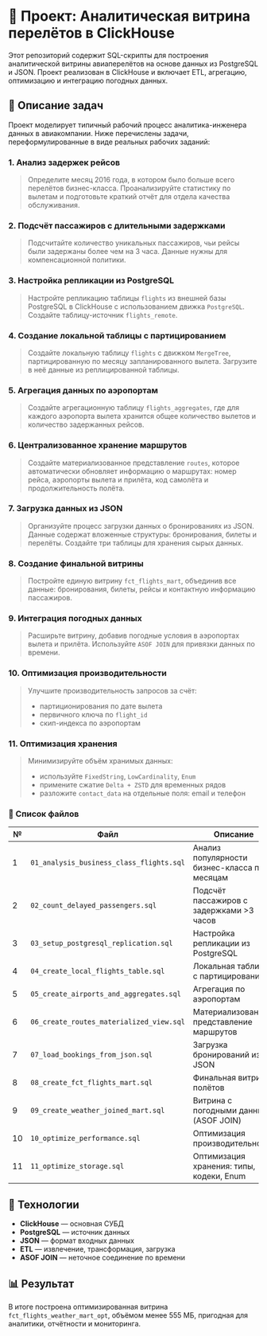 # 🛫 Проект: Аналитическая витрина перелётов в ClickHouse

Этот репозиторий содержит SQL-скрипты для построения аналитической витрины авиаперелётов на основе данных из PostgreSQL и JSON. Проект реализован в ClickHouse и включает ETL, агрегацию, оптимизацию и интеграцию погодных данных.

## 📌 Описание задач

Проект моделирует типичный рабочий процесс аналитика-инженера данных в авиакомпании. Ниже перечислены задачи, переформулированные в виде реальных рабочих заданий:

### 1. Анализ задержек рейсов
> Определите месяц 2016 года, в котором было больше всего перелётов бизнес-класса. Проанализируйте статистику по вылетам и подготовьте краткий отчёт для отдела качества обслуживания.

### 2. Подсчёт пассажиров с длительными задержками
> Подсчитайте количество уникальных пассажиров, чьи рейсы были задержаны более чем на 3 часа. Данные нужны для компенсационной политики.

### 3. Настройка репликации из PostgreSQL
> Настройте репликацию таблицы `flights` из внешней базы PostgreSQL в ClickHouse с использованием движка `PostgreSQL`. Создайте таблицу-источник `flights_remote`.

### 4. Создание локальной таблицы с партицированием
> Создайте локальную таблицу `flights` с движком `MergeTree`, партицированную по месяцу запланированного вылета. Загрузите в неё данные из реплицированной таблицы.

### 5. Агрегация данных по аэропортам
> Создайте агрегационную таблицу `flights_aggregates`, где для каждого аэропорта вылета хранится общее количество вылетов и количество задержанных рейсов.

### 6. Централизованное хранение маршрутов
> Создайте материализованное представление `routes`, которое автоматически обновляет информацию о маршрутах: номер рейса, аэропорты вылета и прилёта, код самолёта и продолжительность полёта.

### 7. Загрузка данных из JSON
> Организуйте процесс загрузки данных о бронированиях из JSON. Данные содержат вложенные структуры: бронирования, билеты и перелёты. Создайте три таблицы для хранения сырых данных.

### 8. Создание финальной витрины
> Постройте единую витрину `fct_flights_mart`, объединив все данные: бронирования, билеты, рейсы и контактную информацию пассажиров.

### 9. Интеграция погодных данных
> Расширьте витрину, добавив погодные условия в аэропортах вылета и прилёта. Используйте `ASOF JOIN` для привязки данных по времени.

### 10. Оптимизация производительности
> Улучшите производительность запросов за счёт:
> - партиционирования по дате вылета
> - первичного ключа по `flight_id`
> - скип-индекса по аэропортам

### 11. Оптимизация хранения
> Минимизируйте объём хранимых данных:
> - используйте `FixedString`, `LowCardinality`, `Enum`
> - примените сжатие `Delta + ZSTD` для временных рядов
> - разложите `contact_data` на отдельные поля: email и телефон


### 🔢 Список файлов

| № | Файл | Описание |
|---|------|---------|
| 1 | `01_analysis_business_class_flights.sql` | Анализ популярности бизнес-класса по месяцам |
| 2 | `02_count_delayed_passengers.sql` | Подсчёт пассажиров с задержками >3 часов |
| 3 | `03_setup_postgresql_replication.sql` | Настройка репликации из PostgreSQL |
| 4 | `04_create_local_flights_table.sql` | Локальная таблица с партицированием |
| 5 | `05_create_airports_and_aggregates.sql` | Агрегация по аэропортам |
| 6 | `06_create_routes_materialized_view.sql` | Материализованное представление маршрутов |
| 7 | `07_load_bookings_from_json.sql` | Загрузка бронирований из JSON |
| 8 | `08_create_fct_flights_mart.sql` | Финальная витрина полётов |
| 9 | `09_create_weather_joined_mart.sql` | Витрина с погодными данными (ASOF JOIN) |
| 10| `10_optimize_performance.sql` | Оптимизация производительности |
| 11| `11_optimize_storage.sql` | Оптимизация хранения: типы, кодеки, Enum |

## 🧰 Технологии

- **ClickHouse** — основная СУБД
- **PostgreSQL** — источник данных
- **JSON** — формат входных данных
- **ETL** — извлечение, трансформация, загрузка
- **ASOF JOIN** — неточное соединение по времени

## 📊 Результат

В итоге построена оптимизированная витрина `fct_flights_weather_mart_opt`, объёмом менее 555 МБ, пригодная для аналитики, отчётности и мониторинга.